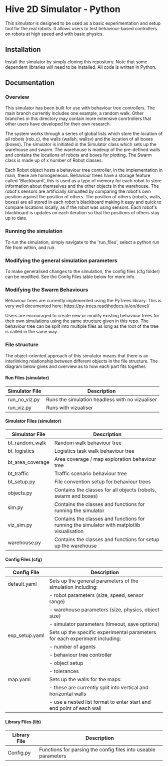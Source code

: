 
# Hive 2D Simulator - Python

This simulator is designed to be used as a basic experimentation and setup tool for the real robots. It allows users to test behaviour-based controllers on robots at high speed and with basic physics.

## Installation

Install the simulator by simply cloning this repository. Note that some dependent libraries will need to be installed. All code is written in Python.


## Documentation

### Overview
This simulator has been built for use with behaviour tree controllers. The main branch currently includes one example, a random walk. Other branches in this directory may contain more extensive conrtrollers that other users have developed for their own research.

The system works through a series of global lists which store the location of all robots (rob_c), the walls (wallsh, wallsv) and the location of all boxes (boxes). The simulator is initiated in the Simulator class which sets up the warehouse and swarm. The warehouse is madeup of the pre-defined walls and contains the locations of robots and boxes for plotting. The Swarm class is made up of x number of Robot classes. 

Each Robot object hosts a behaviour tree controller, in the implementation in main, these are homogeneous. Behaviour trees have a storage feature called 'Blackboard', this is used as a type of memory for each robot to store information about themselves and the other objects in the warehouse. The robot's sensors are artificially simualted by comparing the robot's own position against the position of others. The position of others (robots, walls, boxes) are all stored in each robot's blackboard making it easy and quick to compare locations locally, as if the robot was using sensors. Each robot's blackboard is updates on each iteration so that the positions of others stay up to date.

### Running the simulation
To run the simulation, simply navigate to the 'run_files', select a python run file from within, and run.


### Modifying the general simulation parameters
To make generalised changes to the simulation, the config files (cfg folder) can be modified. See the Confg Files table below for more info.


### Modifying the Swarm Behaviours 
Behaviour trees are currently implemented using the PyTrees library. This is very well documented here: https://py-trees.readthedocs.io/en/devel/

Users are encouraged to create new or modify existing behaviour trees for their own simulations using the same structure given in this repo. The behaviour tree can be split into multiple files as long as the root of the tree is called in the same way.


### File structure
The object-oriented approach of this simulator means that there is an interlinking relationship between different objects in the file structure. The diagram below gives and overview as to how each part fits together.

#### Run Files (simulator)
| Simulator File | Description                                                                                |
|----------------|--------------------------------------------------------------------------------------------|
| run_no_viz.py  | Runs the simulation headless with no vizualiser                                            |
| run_viz.py     | Runs with vizualiser                                                                       |


#### Simulator Files (simulator)
| Simulator File   | Description                                                                                |
|------------------|--------------------------------------------------------------------------------------------|
| bt_random_walk   | Random walk behaviour tree                                                                 |
| bt_logistics     | Logistics task walk behaviour tree                                                         |
| bt_area_coverage | Area coverage / map exploration behaviour tree                                             |
| bt_traffic       | Traffic scenario behaviour tree                                                            |
| bt_setup.py      | File convention setup for behaviour trees                                                  |
| objects.py       | Contains the classes for all objects (robots, swarm and boxes)                             |
| sim.py           | Contains the classes and functions for running the simulator                               |
| viz_sim.py       | Contains the classes and functions for running the simulator with matplotlib visualisation |
| warehouse.py     | Contains the classes and functions for setup up the warehouse                             |

#### Config Files (cfg)

| Config File    | Description                                                                 |
|----------------|-----------------------------------------------------------------------------|
| default.yaml   | Sets up the general parameters of the simulation including:                 |
|                | - robot parameters (size, speed, sensor range)                              |
|                | - warehouse parameters (size, physics, object size)                         |
|                | - simulator parameters (timeout, save options)                              |
| exp_setup.yaml | Sets up the specific experimental parameters for each experiment including: |
|                | - number of agents                                                          |
|                | - behaviour tree controller                                                 |
|                | - object setup                                                              |
|                | - tolerances                                                                |
| map.yaml       | Sets up the walls for the maps:                                             |
|                | - these are currently split into vertical and horizontal walls              |
|                | - use a nested list format to enter start and end point of each wall        |

#### Library Files (lib)

| Library File | Description                                                   |
|-------------|----------------------------------------------------------------|
| Config.py   | Functions for parsing the config files into useable parameters |
  
